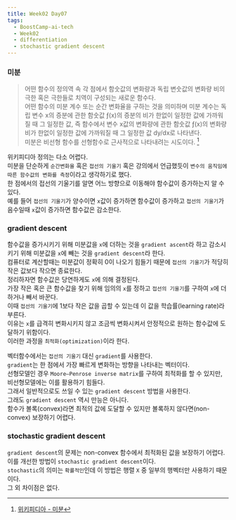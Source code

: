 ```yaml
---
title: Week02 Day07
tags:
  - BoostCamp-ai-tech
  - Week02
  - differentiation
  - stochastic gradient descent
---
```


### 미분
>어떤 함수의 정의역 속 각 점에서 함숫값의 변화량과 독립 변숫값의 변화량 비의 극한 혹은 극한들로 치역이 구성되는 새로운 함수다.  
어떤 함수의 미분 계수 또는 순간 변화율을 구하는 것을 의미하며 미분 계수는 독립 변수 x의 증분에 관한 함숫값 ƒ(x)의 증분의 비가 한없이 일정한 값에 가까워질 때 그 일정한 값, 즉 함수에서 변수 x값의 변화량에 관한 함숫값 ƒ(x)의 변화량 비가 한없이 일정한 값에 가까워질 때 그 일정한 값 dy/dx로 나타낸다.  
미분은 비선형 함수를 선형함수로 근사적으로 나타내려는 시도이다.  [^1]  

위키피디아 정의는 다소 어렵다.  
미분을 단순하게 `순간변화율` 혹은 `접선의 기울기` 혹은 강의에서 언급했듯이 `변수의 움직임에 따른 함수값의 변화를 측정`이라고 생각하기로 했다.  
한 점에서의 접선의 기울기를 알면 어느 방향으로 이동해야 함수값이 증가하는지 알 수 있다.  
예를 들어 `접선의 기울기`가 양수이면 `x`값이 증가하면 함수값이 증가하고 `접선의 기울기`가 음수일때 `x`값이 증가하면 함수값은 감소한다.  

### gradient descent
함수값을 증가시키기 위해 미분값을 `x`에 더하는 것을 `gradient ascent`라 하고 감소시키기 위해 미분값을 `x`에 빼는 것을 `gradient descent`라 한다.  
컴퓨터로 계산할때는 미분값이 정확히 0이 나오기 힘들기 때문에 `접선의 기울기`가 적당히 작은 값보다 작으면 종료한다.  
정리하자면 함수값은 당연하게도 `x`에 의해 결정된다.  
가장 작은 혹은 큰 함수값을 찾기 위해 임의의 `x`를 정하고 `접선의 기울기`를 구하여 `x`에 더하거나 빼서 바꾼다.  
이때 `접선의 기울기`에 1보다 작은 값을 곱할 수 있는데 이 값을 학습률(learning rate)라 부른다.  
이유는 `x`를 급격히 변화시키지 않고 조금씩 변화시켜서 안정적으로 원하는 함수값에 도달하기 위함이다.  
이러한 과정을 `최적화(optimization)`이라 한다.  

벡터함수에서는 `접선의 기울기` 대신 `gradient`를 사용한다.  
`gradient`는 한 점에서 가장 빠르게 변화하는 방향을 나타내는 벡터이다.  
선형모델인 경우 `Moore–Penrose inverse matrix`를 구하여 최적화를 할 수 있지만, 비선형모델에는 이를 활용하기 힘들다.  
그래서 일반적으로도 쓰일 수 있는 `gradient descent` 방법을 사용한다.  
그래도 `gradient descent` 역시 만능은 아니다.  
함수가 볼록(convex)라면 최적의 값에 도달할 수 있지만 볼록하지 않다면(non-convex) 보장하기 어렵다.  

### stochastic gradient descent
`gradient descent`의 문제는 non-convex 함수에서 최적화된 값을 보장하기 어렵다.  
이를 개선한 방법이 `stochastic gradient descent`이다.  
`stochastic`의 의미는 `확률적인`인데 이 방법은 행렬 `X` 중 일부의 행벡터만 사용하기 때문이다.  
그 외 차이점은 없다.  


[^1]: [위키피디아 - 미분](https://ko.wikipedia.org/wiki/%EB%AF%B8%EB%B6%84)
